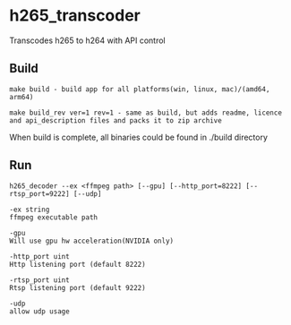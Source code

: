 # h265_transcoder
Transcodes h265 to h264 with API control

## Build
    make build - build app for all platforms(win, linux, mac)/(amd64, arm64)

    make build_rev ver=1 rev=1 - same as build, but adds readme, licence and api_description files and packs it to zip archive

When build is complete, all binaries could be found in ./build directory

## Run
    h265_decoder --ex <ffmpeg path> [--gpu] [--http_port=8222] [--rtsp_port=9222] [--udp]

    -ex string
    ffmpeg executable path

    -gpu
    Will use gpu hw acceleration(NVIDIA only)

    -http_port uint
    Http listening port (default 8222)

    -rtsp_port uint
    Rtsp listening port (default 9222)

    -udp
    allow udp usage
